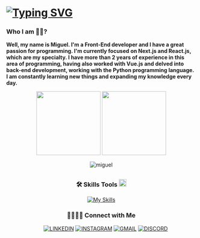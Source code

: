 # [![Typing SVG](https://readme-typing-svg.herokuapp.com/?color=3a86ff&size=35&center=true&vCenter=true&width=1000&lines=What's+going+on,+Welcome+to+my+github+;Dev+Front-End)](https://git.io/typing-svg)

### Who I am 👦🏾?

<p>
  <strong>
    Well, my name is Miguel. I'm a Front-End developer and I have a great passion for programming. I'm currently focused on Next.js and React.js, which are my specialty. I have more than 2 years of experience in this area of ​​programming, having also worked with Vue.js and delved into back-end development, working with the Python programming language. I am constantly learning new things and expanding my knowledge every day.
  </strong>
</p>

<div style="display: inline_block" align="center ">
  <img height="170em" src="https://github-readme-stats.vercel.app/api?username=Miguel-ectil&show_icons=true&theme=tokyonight"/>
  <img left='2px' height="170em" src="https://github-readme-stats.vercel.app/api/top-langs/?username=Miguel-ectil&layout=compact&theme=tokyonight"/>
  <p><img align="center" src="https://github-readme-streak-stats.herokuapp.com/?user=Miguel-ectil&theme=radical" alt="miguel" /></p>
</div>

##

<div align="center">

  <h3>🛠 Skills Tools <img src="https://media2.giphy.com/media/QssGEmpkyEOhBCb7e1/giphy.gif?cid=ecf05e47a0n3gi1bfqntqmob8g9aid1oyj2wr3ds3mg700bl&rid=giphy.gif" width ="20"></h3>

  [![My Skills](https://skillicons.dev/icons?i=html,css,js,ts,bootstrap,materialui,tailwind,react,nextjs,vue,python,docker,postman,figma)](https://skillicons.dev)

  ###
  <h3>🫱🏼‍🫲🏾 Connect with Me</h3>

  &nbsp; &nbsp; &nbsp;
    [![LINKEDIN](https://img.shields.io/badge/Linkedin-black?style=for-the-badge&logo=linkedin)](https://www.linkedin.com/in/miguel-ectil-a54063267)
    [![INSTAGRAM](https://img.shields.io/badge/Instagram-black?style=for-the-badge&logo=instagram)](https://www.instagram.com/ectil_miguel)
    [![GMAIL](https://img.shields.io/badge/Gmail-black?style=for-the-badge&logo=gmail)](mailto:ectilmiguelmiguelectil@gmail.com)
    [![DISCORD](https://img.shields.io/badge/Discord-black?style=for-the-badge&logo=discord)](https://discordapp.com/users/850006673815765083/850006673815765085)
</div>
